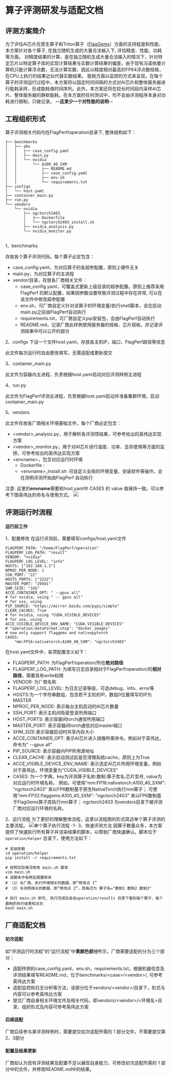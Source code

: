 # 算子评测研发与适配文档
## 评测方案简介
为了评估AI芯片在原生算子和Triton算子（[FlagGems](https://github.com/FlagOpen/FlagGems)）方面的支持程度和性能，本方案针对各个算子, 在独立随机生成的大量合法输入下, 评估精度、性能、功耗等方面。
对精度结果的计算，是在独立随机生成大量合法输入的情况下，针对特定芯片以特定算子库的实现计算结果与实数计算结果的偏差。由于现有冯诺依曼计算机只能计算浮点数，无法计算实数，因此以精度相对最高的FP64浮点数规格，在CPU上执行的结果近似代替实数结果。
能耗方面以监控的方式来呈现。在每个算子的评测运行过程中，本方案将以固定时间间隔的方式对AI芯片和整体服务器进行能耗采样，形成能耗值时间序列。此外，本方案还将在较长时间段内采样AI芯片、整体服务器的静默能耗。在本方案的任何测试中，均不会由评测程序本身对功耗进行限制，只做记录。
**--这里少一个对性能的说明--**

## 工程组织形式
算子评测相关代码均在FlagPerf/operation目录下, 整体结构如下：
```
├── benchmarks
│   ├── abs
│   │   ├── case_config.yaml
│   │   ├── main.py
│   │   └── nvidia
│   │       └── A100_40_SXM
│   │           ├── README.md
│   │           ├── case_config.yaml
│   │           ├── env.sh
│   │           └── requirements.txt
├── configs
│   └── host.yaml
├── container_main.py
├── run.py
└── vendors
    └── nvidia
        ├── ngctorch2403
        │   ├── Dockerfile
        │   └── ngctorch2403_install.sh
        ├── nvidia_analysis.py
        └── nvidia_monitor.py
        
```
1、benchmarks

存放各个算子评测代码。每个算子必定包含：

* case_config.yaml，为对应算子的各超参配置，原则上硬件无关
* main.py，为对应算子的主进程
* vendor/目录，存放各厂商相关文件：
    * case_config.yaml，可覆盖式更新上级目录的超参配置。原则上推荐采用FlagPerf 的默认配置，如果因参数设置导致评测过程中存在异常, 可以在该文件中修改超参配置
    * env.sh，可厂商自定义针对该算子的环境变量/执行shell脚本，会在启动main.py之前由FlagPerf自动执行
    * requirements.txt，可厂商自定义pip安装包，会由FlagPerf自动执行
    * README.md，记录厂商此样例使用服务器的规格、芯片规格，并记录评测结果中可以公开的部分

2、configs
下设一个文件host.yaml，存放各主机IP，端口，FlagPerf路径等信息

此文件每次运行时自由更改填写，无需适配或更新提交

3、container_main.py

此文件为容器内主进程，负责根据host.yaml启动对应评测样例主进程

4、run.py

此文件为FlagPerf评测主进程，负责根据host.yaml启动并准备集群环境，启动container_main.py

5、vendors

此文件存放各厂商相关环境基础文件，每个厂商必定包含：
*  \<vendor\>_analysis.py，用于解析各评测项结果，可参考给出的英伟达实现方案
*  \<vendor\>_monitor.py，用于对AI芯片进行温度、功率、显存使用等方面的监控，可参考给出的英伟达实现方案
*  \<envname\>，包含对应运行时环境
    *  Dockerfile :
    *  \<envname\>_install.sh: 可自定义全局的环境变量、安装软件等操作，会在测例评测开始由FlagPerf 自动执行

注意: 这里的**envname**需要和host.yaml中 CASES 的 value 值保持一致。可以参考下图英伟达的命名与使用方式。
![](media/17211979373735/17212948369423.jpg)


## 评测运行时流程

#### 运行前工作
1、配置修改
在运行评测前，需要填写configs/host.yaml文件
```
FLAGPERF_PATH: "/home/FlagPerf/operation"
FLAGPERF_LOG_PATH: "result"
VENDOR: "nvidia"
FLAGPERF_LOG_LEVEL: "info"
HOSTS: ["192.168.1.2"]
NPROC_PER_NODE: 1
SSH_PORT: "22"
HOSTS_PORTS: ["2222"]
MASTER_PORT: "29501"
SHM_SIZE: "32G"
ACCE_CONTAINER_OPT: " --gpus all"
# for nvidia, using " -- gpus all"
# for xxx, using
PIP_SOURCE: "https://mirror.baidu.com/pypi/simple"
CLEAR_CACHES: True
# for nvidia, using "CUDA_VISIBLE_DEVICES"
# for xxx, using
ACCE_VISIBLE_DEVICE_ENV_NAME: "CUDA_VISIBLE_DEVICES"
# "operation:dataFormat:chip": "docker_images"
# now only support flaggems and nativepytorch
CASES: 
    "mm:FP16:nativetorch:A100_40_SXM": "ngctorch2403"
```
在host.yaml文件中，各项配置含义如下：

* FLAGPERF_PATH: 为FlagPerf/operation/所在**绝对路径**
* FLAGPERF_LOG_PATH: 为填写日志目录相对于FlagPerf/operation/的**相对路径**，需要具有write权限
* VENDOR: 为厂商名称
* FLAGPERF_LOG_LEVEL: 为日志记录等级，可选debug、info、error等
* HOSTS:为一个字符串数组，包含若干主机的IP。数组0位置填写的IP为MASTER
* NPROC_PER_NODE: 表示每台主机启动的AI芯片数量
* SSH_PORT: 表示主机间免密登录所用端口
* HOST_PORTS: 表示容器间torch通信所用端口
* MASTER_PORT: 表示容器间torch通信对应master端口
* SHM_SIZE:表示容器启动时共享内存大小
* ACCE_CONTAINER_OPT: 表示AI芯片进入镜像所需命令。例如对于英伟达，命令为" --gpus all"
* PIP_SOURCE: 表示容器内PIP所用源地址
* CLEAR_CACHE: 表示启动测试前是否清理系统cache，原则上为True
* ACCE_VISIBLE_DEVICE_ENV_NAME: 表示选定AI芯片所用环境变量。例如对于英伟达，环境变量为"CUDA_VISIBLE_DEVICES"
* CASES: 为一个字典。key为评测算子名称:数制:算子库名:芯片型号, value为对应运行时环境名称。
    例如，可使用"mm:FP16:nativetorch:A100_40_SXM": "ngctorch2403" 来以FP6数制基于原生NativeTorch执行mm算子；
    可使用"mm:FP32:flaggems:A100_40_SXM": "ngctorch2403" 来以FP6数制基于FlagGems算子库执行mm算子；
    ngctorch2403 为vendors目录下被评测厂商对应运行环境的名称。

2、运行流程
为了更好的理解整体流程，这里以流程图的形式简述单个算子评测的主要流程。
![单个算子执行流程 -1-](media/17211979373735/%E5%8D%95%E4%B8%AA%E7%AE%97%E5%AD%90%E6%89%A7%E8%A1%8C%E6%B5%81%E7%A8%8B%20-1-.png)
3、快速评测方法
因算子数量众多，本方案提供了快速执行所有算子并渲染结果的脚本，以帮助厂商快速确认。脚本位于``` operation/helper``` 目录下，使用方法如下：
```
# 安装依赖
cd operation/helper
pip install -r requirements.txt

# 按照实际情况修改 main.sh 脚本
vim main.sh 
# 该脚本中有两处需要修改
# （1）与厂商、执行环境相关的数据，即“修改点 1”
# （2）与测例相关的数据，即“修改点 2”，其格式为 算子名="数制1 数制2 数制3"

# 执行 main.sh 即可, 执行完成后会在operation/results 目录下看到每个算子、每个数制的执行结果和日志
bash main.sh
```


## 厂商适配文档
#### 初次适配
如“评测运行时流程”的“运行流程”中**黄颜色部分**所示，厂商需要适配的分为三个部分：
* 适配样例的case_config.yaml，env.sh，requirements.txt，根据机器信息及评测结果填写README.md，位于benchmarks/\<case\>/\<vendor>\/, 可参考英伟达方案
* 适配监控和日志分析等方法，该部分位于vendors/\<vendor\>/目录下，形式与内容可以参考英伟达方案
* 提交厂商自身相关环境文件及相关代码，即vendors/\<vendor\>/\<环境名\>目录，组织形式及内容可参考英伟达方案
#### 后续适配
厂商后续参与某评测样例时，需要提交初次适配所需的 1 部分文件，不需要提交第2、3部分
#### 配置及结果更新
厂商如认为现有评测结果及配置不足以展现自身能力，可修改初次适配所需的 1 部分中的文件，并修改README.md中的结果。
